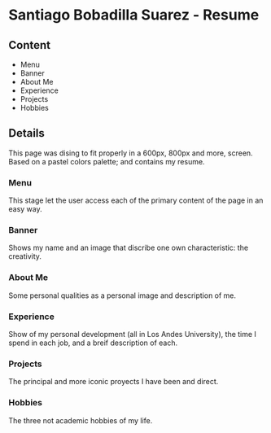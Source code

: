 # Santiago Bobadilla Suarez - Resume

## Content 
* Menu
* Banner
* About Me
* Experience
* Projects
* Hobbies

## Details
This page was dising to fit properly in a 600px, 800px and more, screen. Based on a pastel colors palette;
and contains my resume. 

### Menu
This stage let the user access each of the primary content of the page in an easy way. 

### Banner
Shows my name and an image that discribe one own characteristic: the creativity. 

### About Me
Some personal qualities as a personal image and description of me.

### Experience
Show of my personal development (all in Los Andes University), the time I spend in each job, and a breif description of each.

### Projects
The principal and more iconic proyects I have been and direct. 

### Hobbies
The three not academic hobbies of my life. 
